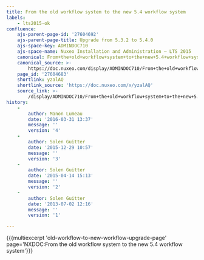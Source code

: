 ```yaml
---
title: From the old workflow system to the new 5.4 workflow system
labels:
    - lts2015-ok
confluence:
    ajs-parent-page-id: '27604692'
    ajs-parent-page-title: Upgrade from 5.3.2 to 5.4.0
    ajs-space-key: ADMINDOC710
    ajs-space-name: Nuxeo Installation and Administration — LTS 2015
    canonical: From+the+old+workflow+system+to+the+new+5.4+workflow+system
    canonical_source: >-
        https://doc.nuxeo.com/display/ADMINDOC710/From+the+old+workflow+system+to+the+new+5.4+workflow+system
    page_id: '27604683'
    shortlink: yzalAQ
    shortlink_source: 'https://doc.nuxeo.com/x/yzalAQ'
    source_link: >-
        /display/ADMINDOC710/From+the+old+workflow+system+to+the+new+5.4+workflow+system
history:
    - 
        author: Manon Lumeau
        date: '2016-03-31 13:37'
        message: ''
        version: '4'
    - 
        author: Solen Guitter
        date: '2015-12-29 10:57'
        message: ''
        version: '3'
    - 
        author: Solen Guitter
        date: '2015-04-14 15:13'
        message: ''
        version: '2'
    - 
        author: Solen Guitter
        date: '2013-07-02 12:16'
        message: ''
        version: '1'

---
```

{{{multiexcerpt 'old-workflow-to-new-workflow-upgrade-page' page='NXDOC:From the old workflow system to the new 5.4 workflow system'}}}
